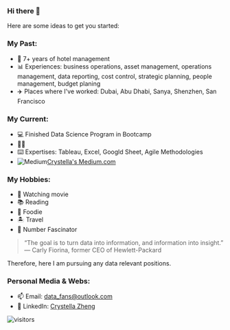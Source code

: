 ### Hi there 👋

<!--
**icezyf/icezyf** is a ✨ _special_ ✨ repository because its `README.md` (this file) appears on your GitHub profile.

Here are some ideas to get you started:

- 🔭 I’m currently working on ...
- 🌱 I’m currently learning ...
- 👯 I’m looking to collaborate on ...
- 🤔 I’m looking for help with ...
- 💬 Ask me about ...
- 📫 How to reach me: ...
- 😄 Pronouns: ...
- ⚡ Fun fact: ...
-->
Here are some ideas to get you started:

### **My Past:** ###
- 🏨  7+ years of hotel management
- 📊 Experiences: business operations, asset management, operations management, data reporting, cost control, strategic planning, people management, budget planing
- ✈️  Places where I've worked: Dubai, Abu Dhabi, Sanya, Shenzhen, San Francisco

### **My Current:** ###
- 💻 Finished Data Science Program in Bootcamp
- 👩‍💻 
- ⌨️ Expertises: Tableau, Excel, Googld Sheet, Agile Methodologies 
- ![Medium](https://img.shields.io/badge/Medium-12100E?style=for-the-badge&logo=medium&logoColor=white)[Crystella's Medium.com](https://medium.com/@crystellazheng)

### **My Hobbies:** ###
- 🎦 Watching movie
- 📚 Reading
- 🥗 Foodie
- 🏝 Travel
- 🔢 Number Fascinator 


> “The goal is to turn data into information, and information into insight.”
— Carly Fiorina, former CEO of Hewlett-Packard

Therefore, here I am pursuing any data relevant positions. 

### **Personal Media & Webs:** ###
- 📫 Email: data_fans@outlook.com
- 📝 LinkedIn: [Crystella Zheng](www.linkedin.com/in/crystellazheng)

![visitors](https://visitor-badge.glitch.me/badge?page_id=page.id&left_color=green&right_color=red)
